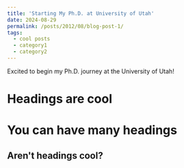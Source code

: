 ```yaml
---
title: 'Starting My Ph.D. at University of Utah'
date: 2024-08-29
permalink: /posts/2012/08/blog-post-1/
tags:
  - cool posts
  - category1
  - category2
---
```


Excited to begin my Ph.D. journey at the University of Utah!

Headings are cool
======

You can have many headings
======

Aren't headings cool?
------